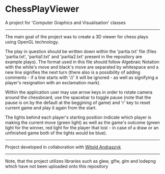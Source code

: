 # ChessPlayViewer
A project for 'Computer Graphics and Visualisation' classes

-----------------

The main goal of the project was to create a 3D viewer for chess plays using OpenGL technology.

The play in question should be written down within the 'partia.txt' file (files 'partia.txt', 'partia1.txt' and 'partia2.txt' present in the repository are example plays). The format used in this file should follow Algebraic Notation with the white's move and black's move are separated by whitespace and a new line signifies the next turn (there also is a possibility of adding comments - if a line starts with '//' it will be ignored - as well as signifying a player's resignation with an exclamation mark).

Within the application user may use arrow keys in order to rotate camera around the chessboard, use the spacebar to toggle pause (note that the pause is on by the default at the beggining of game) and 'r' key to reset current game and play it again from the start.

The lights behind each player's starting position indicate which player is making the current move (green light) as well as the game's outcome (green light for the winner, red light for the player that lost - in case of a draw or an unfinished game both of the lights would be blue).

-----------------

Project developed in collaboration with [Witold Andraszyk](https://github.com/WAndraszyk "Witold's repository")

-----------------

Note, that the project utilizes libraries such as glew, glfw, glm and lodepng which have not been uploaded onto this repository

